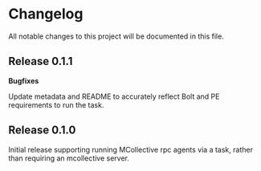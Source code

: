 # Changelog

All notable changes to this project will be documented in this file.

## Release 0.1.1

**Bugfixes**

Update metadata and README to accurately reflect Bolt and PE requirements to run
the task.

## Release 0.1.0

Initial release supporting running MCollective rpc agents via a task,
rather than requiring an mcollective server.
